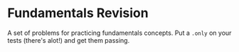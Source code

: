 # Fundamentals Revision


A set of problems for practicing fundamentals concepts. Put a `.only` on your tests (there's alot!) and get them passing.


